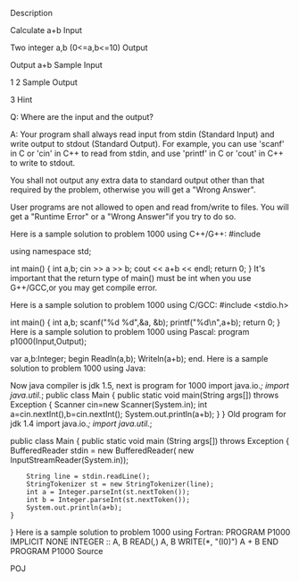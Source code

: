 Description

Calculate a+b
Input

Two integer a,b (0<=a,b<=10)
Output

Output a+b
Sample Input

1 2
Sample Output

3
Hint

Q: Where are the input and the output? 

A: Your program shall always read input from stdin (Standard Input) and write output to stdout (Standard Output). For example, you can use 'scanf' in C or 'cin' in C++ to read from stdin, and use 'printf' in C or 'cout' in C++ to write to stdout. 

You shall not output any extra data to standard output other than that required by the problem, otherwise you will get a "Wrong Answer". 

User programs are not allowed to open and read from/write to files. You will get a "Runtime Error" or a "Wrong Answer"if you try to do so. 

Here is a sample solution to problem 1000 using C++/G++: 
#include <iostream>

using namespace std;

int main()
{
    int a,b;
    cin >> a >> b;
    cout << a+b << endl;
    return 0;
}
It's important that the return type of main() must be int when you use G++/GCC,or you may get compile error. 

Here is a sample solution to problem 1000 using C/GCC: 
#include <stdio.h>

int main()
{
    int a,b;
    scanf("%d %d",&a, &b);
    printf("%d\n",a+b);
    return 0;
}
Here is a sample solution to problem 1000 using Pascal: 
program p1000(Input,Output);

var
  a,b:Integer;
begin
   Readln(a,b);
   Writeln(a+b);
end.
Here is a sample solution to problem 1000 using Java: 

Now java compiler is jdk 1.5, next is program for 1000 
import java.io.*;
import java.util.*;
public class Main
{
            public static void main(String args[]) throws Exception
            {
                    Scanner cin=new Scanner(System.in);
                    int a=cin.nextInt(),b=cin.nextInt();
                    System.out.println(a+b);
            }
}
Old program for jdk 1.4 
import java.io.*;
import java.util.*;

public class Main
{
    public static void main (String args[]) throws Exception
    {
        BufferedReader stdin = 
            new BufferedReader(
                new InputStreamReader(System.in));

        String line = stdin.readLine();
        StringTokenizer st = new StringTokenizer(line);
        int a = Integer.parseInt(st.nextToken());
        int b = Integer.parseInt(st.nextToken());
        System.out.println(a+b);
    }
}
Here is a sample solution to problem 1000 using Fortran: 
	PROGRAM P1000
		IMPLICIT NONE
		INTEGER :: A, B
		READ(*,*) A, B
		WRITE(*, "(I0)") A + B
	END PROGRAM P1000
Source

POJ


